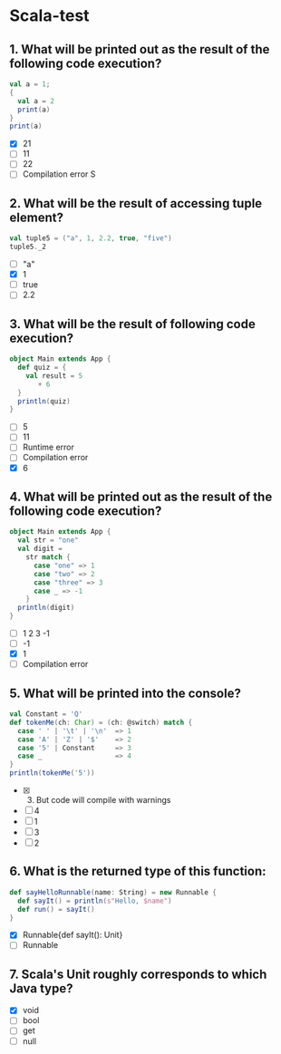 # Scala-test
## 1. What will be printed out as the result of the following code execution?
```scala
val a = 1;
{
  val a = 2
  print(a)
}
print(a)
```
- [x] 21
- [ ] 11
- [ ] 22
- [ ] Compilation error  S
## 2. What will be the result of accessing tuple element?
```scala
val tuple5 = ("a", 1, 2.2, true, "five")
tuple5._2 
```
- [ ] "a"
- [x]	1
- [ ]	true
- [ ]	2.2
## 3. What will be the result of following code execution?
```scala
object Main extends App {
  def quiz = {
    val result = 5
       + 6
  }
  println(quiz)
} 
```
- [ ] 5
- [ ]	11
- [ ]	Runtime error
- [ ]	Compilation error
- [x]	6
## 4. What will be printed out as the result of the following code execution?
```scala
object Main extends App {
  val str = "one"
  val digit =
    str match {
      case "one" => 1
      case "two" => 2
      case "three" => 3
      case _ => -1
    }
  println(digit)
}
```
- [ ]	1 2 3 -1
- [ ]	-1
- [x]	1
- [ ]	Compilation error
## 5. What will be printed into the console?
```scala
val Constant = 'Q'
def tokenMe(ch: Char) = (ch: @switch) match {
  case ' ' | '\t' | '\n'  => 1
  case 'A' | 'Z' | '$'    => 2
  case '5' | Constant     => 3 
  case _                  => 4
}
println(tokenMe('5'))
```
- [x]	3. But code will compile with warnings
- [ ]	4
- [ ]	1
- [ ]	3
- [ ]	2
## 6. What is the returned type of this function:
```scala
def sayHelloRunnable(name: String) = new Runnable {
  def sayIt() = println(s"Hello, $name")
  def run() = sayIt()
}
```
- [x]	Runnable{def sayIt(): Unit}
- [ ]	Runnable
## 7. Scala's Unit roughly corresponds to which Java type?
- [x]	void
- [ ]	bool
- [ ]	get
- [ ]	null
